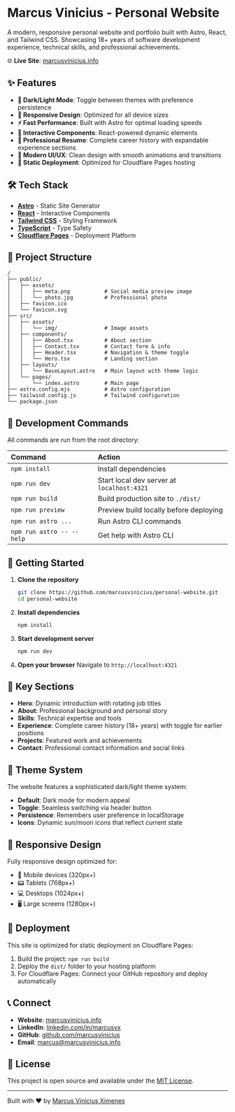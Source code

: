 # Marcus Vinicius - Personal Website

A modern, responsive personal website and portfolio built with Astro, React, and Tailwind CSS. Showcasing 18+ years of software development experience, technical skills, and professional achievements.

🌐 **Live Site**: [marcusvinicius.info](https://marcusvinicius.info)

## ✨ Features

- **🎨 Dark/Light Mode**: Toggle between themes with preference persistence
- **📱 Responsive Design**: Optimized for all device sizes
- **⚡ Fast Performance**: Built with Astro for optimal loading speeds
- **🔧 Interactive Components**: React-powered dynamic elements
- **📄 Professional Resume**: Complete career history with expandable experience sections
- **🎯 Modern UI/UX**: Clean design with smooth animations and transitions
- **🚀 Static Deployment**: Optimized for Cloudflare Pages hosting

## 🛠 Tech Stack

- **[Astro](https://astro.build)** - Static Site Generator
- **[React](https://reactjs.org)** - Interactive Components
- **[Tailwind CSS](https://tailwindcss.com)** - Styling Framework
- **[TypeScript](https://www.typescriptlang.org)** - Type Safety
- **[Cloudflare Pages](https://pages.cloudflare.com)** - Deployment Platform

## 🚀 Project Structure

```text
/
├── public/
│   ├── assets/
│   │   ├── meta.png           # Social media preview image
│   │   └── photo.jpg          # Professional photo
│   ├── favicon.ico
│   └── favicon.svg
├── src/
│   ├── assets/
│   │   └── img/               # Image assets
│   ├── components/
│   │   ├── About.tsx          # About section
│   │   ├── Contact.tsx        # Contact form & info
│   │   ├── Header.tsx         # Navigation & theme toggle
│   │   └── Hero.tsx           # Landing section
│   ├── layouts/
│   │   └── BaseLayout.astro   # Main layout with theme logic
│   └── pages/
│       └── index.astro        # Main page
├── astro.config.mjs           # Astro configuration
├── tailwind.config.js         # Tailwind configuration
└── package.json
```

## 🧞 Development Commands

All commands are run from the root directory:

| Command                   | Action                                           |
| :------------------------ | :----------------------------------------------- |
| `npm install`             | Install dependencies                             |
| `npm run dev`             | Start local dev server at `localhost:4321`      |
| `npm run build`           | Build production site to `./dist/`              |
| `npm run preview`         | Preview build locally before deploying          |
| `npm run astro ...`       | Run Astro CLI commands                           |
| `npm run astro -- --help` | Get help with Astro CLI                         |

## 🚀 Getting Started

1. **Clone the repository**
   ```bash
   git clone https://github.com/marcusvinicius/personal-website.git
   cd personal-website
   ```

2. **Install dependencies**
   ```bash
   npm install
   ```

3. **Start development server**
   ```bash
   npm run dev
   ```

4. **Open your browser**
   Navigate to `http://localhost:4321`

## 🎯 Key Sections

- **Hero**: Dynamic introduction with rotating job titles
- **About**: Professional background and personal story
- **Skills**: Technical expertise and tools
- **Experience**: Complete career history (18+ years) with toggle for earlier positions
- **Projects**: Featured work and achievements
- **Contact**: Professional contact information and social links

## 🌙 Theme System

The website features a sophisticated dark/light theme system:

- **Default**: Dark mode for modern appeal
- **Toggle**: Seamless switching via header button
- **Persistence**: Remembers user preference in localStorage
- **Icons**: Dynamic sun/moon icons that reflect current state

## 📱 Responsive Design

Fully responsive design optimized for:
- 📱 Mobile devices (320px+)
- 📟 Tablets (768px+)  
- 💻 Desktops (1024px+)
- 🖥️ Large screens (1280px+)

## 🚀 Deployment

This site is optimized for static deployment on Cloudflare Pages:

1. Build the project: `npm run build`
2. Deploy the `dist/` folder to your hosting platform
3. For Cloudflare Pages: Connect your GitHub repository and deploy automatically

## 📞 Connect

- **Website**: [marcusvinicius.info](https://marcusvinicius.info)
- **LinkedIn**: [linkedin.com/in/marcusvx](https://linkedin.com/in/marcusvx)
- **GitHub**: [github.com/marcusvinicius](https://github.com/marcusvinicius)
- **Email**: [marcus@marcusvinicius.info](mailto:marcus@marcusvinicius.info)

## 📄 License

This project is open source and available under the [MIT License](LICENSE).

---

Built with ❤️ by [Marcus Vinicius Ximenes](https://marcusvinicius.info)
